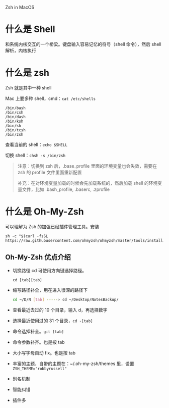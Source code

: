 Zsh in MacOS



# 什么是 Shell



和系统内核交互的一个桥梁。键盘输入容易记忆的符号（shell 命令），然后 shell 解析，内核执行



# 什么是 zsh



Zsh 就是其中一种 shell

Mac 上要多种 shell，cmd：`cat /etc/shells`

```shell
/bin/bash
/bin/csh
/bin/dash
/bin/ksh
/bin/sh
/bin/tcsh
/bin/zsh
```

查看当前的 shell：`echo $SHELL`

切换 shell：`chsh -s /bin/zsh`

> 注意：切换到 zsh 后，.base_profile 里面的环境变量也会失效，需要在 zsh 的 profile 文件里面重新配置
>
> 补充：在对环境变量加载的时候会先加载系统的，然后加载 shell 的环境变量文件，比如 .bash_profile, .baserc, .zprofile



# 什么是 Oh-My-Zsh

可以理解为 Zsh 的加强已经插件管理工具。安装

```shell
sh -c "$(curl -fsSL https://raw.githubusercontent.com/ohmyzsh/ohmyzsh/master/tools/install.sh)"
```



## Oh-My-Zsh 优点介绍

- 切换路径 cd 可使用方向键选择路径。

  ```shell
  cd [tab][tab]
  ```

- 缩写路径补全，用在进入很深的路径下

  ```sh
  cd ~/D/N [tab] -----> cd ~/Desktop/NotesBackup/
  ```

- 查看最近去过的 10 个目录，输入 d，再选择数字

- 选择最近使用过的 31 个目录，`cd -[tab]`

- 命令选择补全。`git [tab]`

- 命令参数补齐。也是按 tab 

- 大小写字母自动 fix。也是按 tab

- 丰富的主题，自带的主题在：~/.oh-my-zsh/themes 里，设置 `ZSH_THEME="robbyrussell"`

- 别名机制

- 智能纠错

- 插件多

  

  

  

  